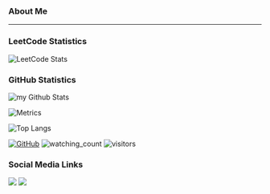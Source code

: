 ### About Me
---

### LeetCode Statistics
![LeetCode Stats](https://leetcard.jacoblin.cool/DuckyShine04?theme=dark&font=Alef&ext=activity)

### GitHub Statistics
<img align="center" src="https://github-readme-stats.vercel.app/api?username=DuckyShine004&include_all_commits=true&count_private=true&show_icons=true&line_height=20&title_color=2B5BBD&icon_color=1124BB&text_color=A1A1A1&bg_color=0,000000,130F40" alt="my Github Stats"/>

![Metrics](https://metrics.lecoq.io/DuckyShine004?template=classic&lines=1&base=header%2C%20activity%2C%20community%2C%20repositories%2C%20metadata&base.indepth=false&base.hireable=false&base.skip=false&lines=false&lines.sections=base&lines.repositories.limit=4&lines.history.limit=1&config.timezone=Pacific%2FAuckland)

![Top Langs](https://github-readme-stats.vercel.app/api/top-langs/?username=DuckyShine004&layout=compact)

<a href="https://github.com/DuckyShine004" target="_blank"><img alt="GitHub" src="https://img.shields.io/badge/dynamic/json?logo=github&label=GitHub+Followers&labelColor=282c34&color=181717&query=%24.data.totalSubs&url=https%3A%2F%2Fapi.spencerwoo.com%2Fsubstats%2F%3Fsource%3Dgithub%26queryKey%3Dmadushadhanushka&longCache=true"/></a>
<img src="https://komarev.com/ghpvc/?username=DuckyShine004&color=brightgreen" alt="watching_count" />
![visitors](https://visitor-badge.laobi.icu/badge?page_id=DuckyShine004.DuckyShine004)
  
### Social Media Links
<a href="https://leetcode.com/DuckyShine04/" target="_blank"><img src="https://img.shields.io/badge/-LeetCode-FFA116?style=for-the-badge&logo=LeetCode&logoColor=black"></a>
<a href="https://www.linkedin.com/in/gallon-zhou-a3739b278/" target="_blank"><img src="https://img.shields.io/badge/LinkedIn-0077B5?style=for-the-badge&logo=linkedin&logoColor=white"></a>
